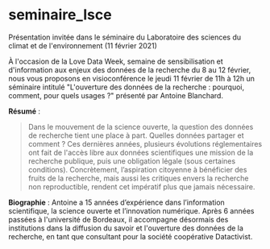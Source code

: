 # seminaire_lsce
Présentation invitée dans le séminaire du Laboratoire des sciences du climat et de l'environnement (11 février 2021)

À l'occasion de la Love Data Week, semaine de sensibilisation et d'information aux enjeux des données de la recherche du 8 au 12 février, nous vous proposons en visioconférence le jeudi 11 février de 11h à 12h un séminaire intitulé "L'ouverture des données de la recherche : pourquoi, comment, pour quels usages ?" présenté par Antoine Blanchard.

**Résumé** :
> Dans le mouvement de la science ouverte, la question des données de recherche tient une place à part. Quelles données partager et comment ? Ces dernières années, plusieurs évolutions réglementaires ont fait de l'accès libre aux données scientifiques une mission de la recherche publique, puis une obligation légale (sous certaines conditions). Concrètement, l’aspiration citoyenne à bénéficier des fruits de la recherche, mais aussi les critiques envers la recherche non reproductible, rendent cet impératif plus que jamais nécessaire.

**Biographie** : Antoine a 15 années d’expérience dans l’information scientifique, la science ouverte et l’innovation numérique. Après 6 années passées à l'université de Bordeaux, il accompagne désormais des institutions dans la diffusion du savoir et l'ouverture des données de la recherche, en tant que consultant pour la société coopérative Datactivist.
